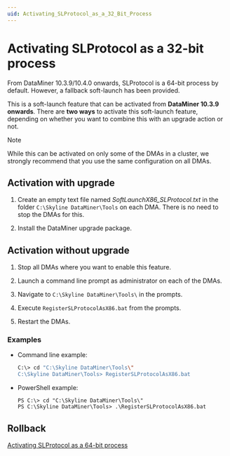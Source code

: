 ```yaml
---
uid: Activating_SLProtocol_as_a_32_Bit_Process
---
```


# Activating SLProtocol as a 32-bit process

From DataMiner 10.3.9/10.4.0 onwards, SLProtocol is a 64-bit process by default. However, a fallback soft-launch has been provided.<!-- RN 36725 -->

This is a soft-launch feature that can be activated from **DataMiner 10.3.9 onwards**. There are **two ways** to activate this soft-launch feature, depending on whether you want to combine this with an upgrade action or not.

> [!NOTE]
> While this can be activated on only some of the DMAs in a cluster, we strongly recommend that you use the same configuration on all DMAs.

## Activation with upgrade

1. Create an empty text file named *SoftLaunchX86_SLProtocol.txt* in the folder `C:\Skyline DataMiner\Tools` on each DMA. There is no need to stop the DMAs for this.

1. Install the DataMiner upgrade package.

## Activation without upgrade

1. Stop all DMAs where you want to enable this feature.

1. Launch a command line prompt as administrator on each of the DMAs.

1. Navigate to `C:\Skyline DataMiner\Tools\` in the prompts.

1. Execute `RegisterSLProtocolAsX86.bat` from the prompts.

1. Restart the DMAs.

### Examples

- Command line example:

  ```bash
  C:\> cd "C:\Skyline DataMiner\Tools\"
  C:\Skyline DataMiner\Tools> RegisterSLProtocolAsX86.bat
  ```

- PowerShell example:

  ```pwsh
  PS C:\> cd "C:\Skyline DataMiner\Tools\"
  PS C:\Skyline DataMiner\Tools> .\RegisterSLProtocolAsX86.bat
  ```

## Rollback

[Activating SLProtocol as a 64-bit process](xref:Activating_SLProtocol_as_a_64_Bit_Process)